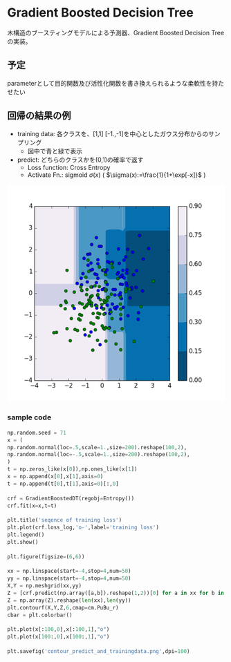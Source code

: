 # Gradient Boosted Decision Tree

木構造のブースティングモデルによる予測器、Gradient Boosted Decision Tree の実装。

## 予定

parameterとして目的関数及び活性化関数を書き換えられるような柔軟性を持たせたい

## 回帰の結果の例

* training data: 各クラスを、[1,1] [-1.,-1]を中心としたガウス分布からのサンプリング
  * 図中で青と緑で表示
* predict: どちらのクラスかを(0,1)の確率で返す
  * Loss function: Cross Entropy
  * Activate Fn.: sigmoid $\sigma(x)$ ( $\sigma(x):=\frac{1}{1+\exp[-x]}$ )

![](contour_predict_and_trainingdata.png)

### sample code

```python
np.random.seed = 71
x = (
np.random.normal(loc=.5,scale=1.,size=200).reshape(100,2),
np.random.normal(loc=-.5,scale=1.,size=200).reshape(100,2),
)
t = np.zeros_like(x[0]),np.ones_like(x[1])
x = np.append(x[0],x[1],axis=0)
t = np.append(t[0],t[1],axis=0)[:,0]

crf = GradientBoostedDT(regobj=Entropy())
crf.fit(x=x,t=t)

plt.title('seqence of training loss')
plt.plot(crf.loss_log,'o-',label='training loss')
plt.legend()
plt.show()

plt.figure(figsize=(6,6))

xx = np.linspace(start=-4,stop=4,num=50)
yy = np.linspace(start=-4,stop=4,num=50)
X,Y = np.meshgrid(xx,yy)
Z = [crf.predict(np.array([a,b]).reshape(1,2))[0] for a in xx for b in yy]
Z = np.array(Z).reshape(len(xx),len(yy))
plt.contourf(X,Y,Z,6,cmap=cm.PuBu_r)
cbar = plt.colorbar()

plt.plot(x[:100,0],x[:100,1],"o")
plt.plot(x[100:,0],x[100:,1],"o")

plt.savefig('contour_predict_and_trainingdata.png',dpi=100)
```
